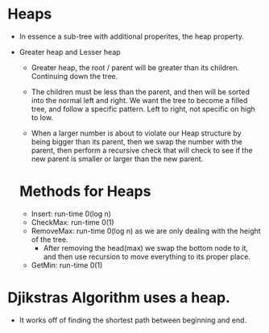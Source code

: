 
# Heaps

 - In essence a sub-tree with additional properites, the heap property.

 - Greater heap and Lesser heap

    - Greater heap, the root / parent will be greater than its children.
      Continuing down the tree.

    - The children must be less than the parent, and then will be sorted into
      the normal left and right. We want the tree to become a filled tree, and
      follow a specific pattern. Left to right, not specific on high to low.

    - When a larger number is about to violate our Heap structure by being bigger than
      its parent, then we swap the number with the parent, then perform a recursive check
      that will check to see if the new parent is smaller or larger than the new parent.

    # Methods for Heaps
    
    - Insert: run-time 0(log n)
    - CheckMax: run-time 0(1)
    - RemoveMax: run-time 0(log n) as we are only dealing with the height of the tree.
        - After removing the head(max) we swap the bottom node to it, and
          then use recursion to move everything to its proper place.
    - GetMin: run-time 0(1)

# Djikstras Algorithm uses a heap.
 - It works off of finding the shortest path between beginning and end.    